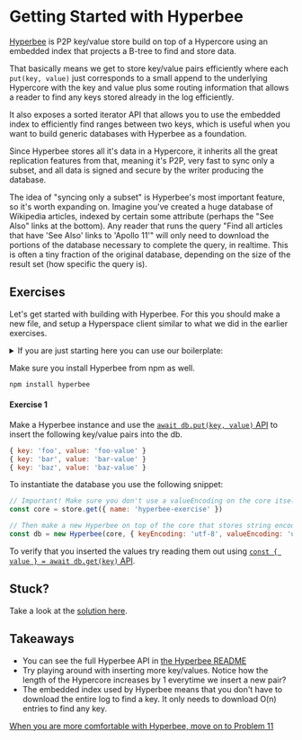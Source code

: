 # Getting Started with Hyperbee

[Hyperbee](https://github.com/mafintosh/hyperbee) is P2P key/value store build on top of a Hypercore using an embedded index that projects a B-tree to find and store data.

That basically means we get to store key/value pairs efficiently where each `put(key, value)` just corresponds to a small append to the underlying Hypercore with the key and value plus some routing information that allows a reader to find any keys stored already in the log efficiently.

It also exposes a sorted iterator API that allows you to use the embedded index to efficiently find ranges between two keys, which is useful when you want to build generic databases with Hyperbee as a foundation.

Since Hyperbee stores all it's data in a Hypercore, it inherits all the great replication features from that, meaning it's P2P, very fast to sync only a subset, and all data is signed and secure by the writer producing the database.

The idea of "syncing only a subset" is Hyperbee's most important feature, so it's worth expanding on. Imagine you've created a huge database of Wikipedia articles, indexed by certain some attribute (perhaps the "See Also" links at the bottom). Any reader that runs the query "Find all articles that have 'See Also' links to 'Apollo 11'" will only need to download the portions of the database necessary to complete the query, in realtime. This is often a tiny fraction of the original database, depending on the size of the result set (how specific the query is).

## Exercises

Let's get started with building with Hyperbee.
For this you should make a new file, and setup a Hyperspace client similar to what we did in the earlier exercises.

<details>
  <summary>If you are just starting here you can use our boilerplate:</summary>

```js
const { Client } = require('hyperspace')
const { corestore, replicate } = new Client()

start()

async function start () {
  const store = corestore()
  const core = store.get({ name: 'hyperbee-exercise' })
}
```
</details>

Make sure you install Hyperbee from npm as well.

```sh
npm install hyperbee
```

#### Exercise 1

Make a Hyperbee instance and use the [`await db.put(key, value)` API](https://github.com/mafintosh/hyperbee#await-dbputkey-value) to insert the following key/value pairs into the db.

```js
{ key: 'foo', value: 'foo-value' }
{ key: 'bar', value: 'bar-value' }
{ key: 'baz', value: 'baz-value' }
```

To instantiate the database you use the following snippet:

```js
// Important! Make sure you don't use a valueEncoding on the core itself.
const core = store.get({ name: 'hyperbee-exercise' })

// Then make a new Hyperbee on top of the core that stores string encoded keys and values.
const db = new Hyperbee(core, { keyEncoding: 'utf-8', valueEncoding: 'utf-8' })
```

To verify that you inserted the values try reading them out using [`const { value } = await db.get(key)` API](https://github.com/mafintosh/hyperbee#-seq-key-value---await-dbgetkey).

## Stuck?

Take a look at the [solution here](/solutions/10/index.js).

## Takeaways

* You can see the full Hyperbee API in [the Hyperbee README](https://github.com/mafintosh)
* Try playing around with inserting more key/values. Notice how the length of the Hypercore increases by 1 everytime we insert a new pair?
* The embedded index used by Hyperbee means that you don't have to download the entire log to find a key. It only needs to download O(n) entries to find any key.

[When you are more comfortable with Hyperbee, move on to Problem 11](11.md)
